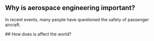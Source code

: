 ## Why is aerospace engineering important?
<p>In recent events, many people have questioned the safety of passenger aircraft.</p>
## How does is affect the world?
